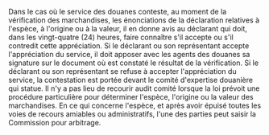 Dans le cas où le service des douanes conteste, au
moment de la vérification des marchandises, les énonciations de la
déclaration relatives à l'espèce, à l'origine ou à la valeur, il en
donne avis au déclarant qui doit, dans les vingt-quatre (24) heures,
faire connaître s'il accepte ou s'il contredit cette appréciation.
Si le déclarant ou son représentant accepte l'appréciation du service,
il doit apposer avec les agents des douanes sa signature sur le document
où est constaté le résultat de la vérification.
Si le déclarant ou son représentant se refuse à accepter l'appréciation
du service, la contestation est portée devant le comité d'expertise
douanière qui statue.
Il n'y a pas lieu de recourir audit comité lorsque la loi prévoit une
procédure particulière pour déterminer l'espèce, l'origine ou la
valeur des marchandises.
En ce qui concerne l'espèce, et après avoir épuisé toutes les voies de
recours amiables ou administratifs, l'une des parties peut saisir la
Commission pour arbitrage.